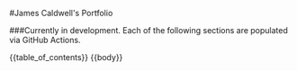 #James Caldwell's Portfolio

###Currently in development. Each of the following sections are populated via GitHub Actions.

{{table_of_contents}}
{{body}}
